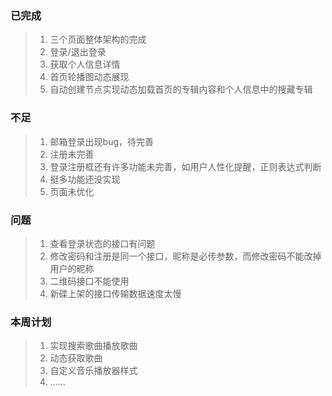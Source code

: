 ### 已完成

> 1. 三个页面整体架构的完成
> 2. 登录/退出登录
> 3. 获取个人信息详情
> 4. 首页轮播图动态展现
> 5. 自动创建节点实现动态加载首页的专辑内容和个人信息中的搜藏专辑

### 不足

> 1. 邮箱登录出现bug，待完善
> 2. 注册未完善
> 3. 登录注册框还有许多功能未完善，如用户人性化提醒，正则表达式判断
> 4. 挺多功能还没实现
> 5. 页面未优化

### 问题

> 1. 查看登录状态的接口有问题
> 2. 修改密码和注册是同一个接口，昵称是必传参数，而修改密码不能改掉用户的昵称
> 3. 二维码接口不能使用
> 4. 新碟上架的接口传输数据速度太慢

### 本周计划

> 1. 实现搜索歌曲播放歌曲
> 2. 动态获取歌曲
> 3. 自定义音乐播放器样式
> 4. ......